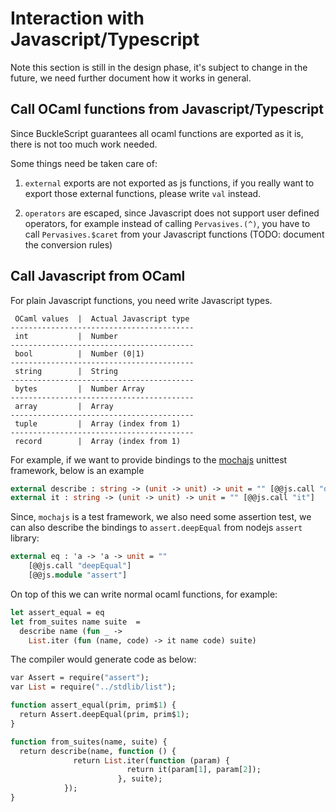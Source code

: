 # Interaction with Javascript/Typescript

Note this section is still in the design phase, it's subject to change in
the future, we need further document how it works in general.

## Call OCaml functions from Javascript/Typescript

Since BuckleScript guarantees all ocaml functions are exported as it
is, there is not too much work needed.

Some things need be taken care of:

1. `external` exports are not exported as js functions, if you really
   want to export those external functions, please write `val` instead. 

2. `operators` are escaped, since Javascript does not support user
   defined operators, for example instead of calling `Pervasives.(^)`,
   you have to call `Pervasives.$caret` from your Javascript functions
   (TODO: document the conversion rules)

## Call Javascript from OCaml

For plain Javascript functions, you need write Javascript types.

```
 OCaml values  |  Actual Javascript type
-----------------------------------------
 int           |  Number
-----------------------------------------
 bool          |  Number (0|1)
-----------------------------------------
 string        |  String
-----------------------------------------
 bytes         |  Number Array
-----------------------------------------
 array         |  Array
-----------------------------------------
 tuple         |  Array (index from 1)
-----------------------------------------
 record        |  Array (index from 1)
```


For example, if we want to provide bindings to the
[mochajs](https://mochajs.org/) unittest framework, below is an example

```ocaml
external describe : string -> (unit -> unit) -> unit = "" [@@js.call "describe"]
external it : string -> (unit -> unit) -> unit = "" [@@js.call "it"]
```
Since, `mochajs` is a test framework, we also need some assertion
test, we can also describe the bindings to `assert.deepEqual` from
nodejs `assert` library:

```ocaml
external eq : 'a -> 'a -> unit = "" 
    [@@js.call "deepEqual"]
    [@@js.module "assert"]
```

On top of this we can write normal ocaml functions, for example:

```ocaml
let assert_equal = eq
let from_suites name suite  = 
  describe name (fun _ -> 
    List.iter (fun (name, code) -> it name code) suite)
```

The compiler would generate code as below:

```ocaml
var Assert = require("assert");
var List = require("../stdlib/list");

function assert_equal(prim, prim$1) {
  return Assert.deepEqual(prim, prim$1);
}

function from_suites(name, suite) {
  return describe(name, function () {
              return List.iter(function (param) {
                          return it(param[1], param[2]);
                        }, suite);
            });
}

```

